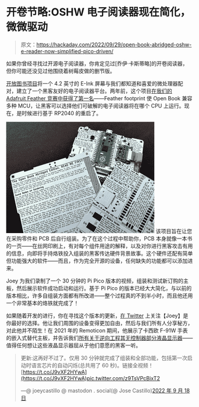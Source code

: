 # 开卷节略:OSHW 电子阅读器现在简化，微微驱动

> 原文：<https://hackaday.com/2022/09/29/open-book-abridged-oshw-e-reader-now-simplified-pico-driven/>

如果你曾经寻找过开源电子阅读器，你肯定见过[乔伊·卡斯蒂略]的开卷阅读器，但你可能还没见过他围绕着树莓皮做的删节版。

[开放图书项目](https://hackaday.com/2019/10/31/building-an-open-hardware-ebook-reader/)将一个 4.2 英寸的 E-Ink 屏幕与我们都知道和喜爱的微处理器配对，建立了一个黑客友好的电子阅读器平台。两年前，这个项目[在我们的 Adafruit Feather 竞赛中获得了第一名](https://hackaday.com/2020/01/22/winners-of-the-take-flight-with-feather-contest/)——Feather footprint 使 Open Book 兼容多种 MCU，让黑客可以选择他们可破解的电子阅读器将在哪个 CPU 上运行。现在，是时候进行基于 RP2040 的重启了。

[![three PCBs being shown - one soldered-together version with a Pico on it, and two upopulated PCBs, showing front and back, on the populated PCB, you can see the Raspberry Pi Pico and other components soldered on. On the unpopulated PCBs, you can see there's a lot of text helping you understand and assemble this e-reader.](img/c93466afed5d72c63dd9c460d7b70b71.png)](https://hackaday.com/wp-content/uploads/2022/09/hadimg_openbook_pico_pic2.jpeg) 该项目旨在让您在采购零件和 PCB 后自行组装。为了在这个过程中帮助你，PCB 本身就像一本书的一页——在丝网印刷上，有对每个组件用途的解释，以及对你进行黑客攻击有用的信息，向即将手持烙铁投入组装的黑客传达硬件背景故事。这个硬件还配有简单但功能强大的软件——而且，作为完全开源的设备，任何缺失的功能都可以添加进来。

Joey 为我们录制了一个 30 分钟的 Pi Pico 版本的视频，组装和测试新订购的主板，然后展示软件成功启动和运行。基于 Pi Pico 的版本已经大大简化，与以前的版本相比，许多自组装方面都有所改进——整个过程真的不到半小时，而且他还用一个非常基本的烙铁就完成了！

如果随着开发的进行，你在寻找这个版本的更新，[在 Twitter](https://twitter.com/josecastillo/) 上关注【Joey】是你最好的选择。他让我们周围的设备变得更加自由，然后与我们所有人分享秘方，对此他并不陌生！在 2021 年的 Remoticon 期间，他展示了卡西欧 F-91W 手表的嵌入式替代主板，并告诉我们[所有关于逆向工程其无控制器部分液晶显示器](https://hackaday.com/2022/02/24/remoticon-2021-joey-castillo-teaches-old-lcds-new-tricks/)——值得任何想让这些液晶显示器屈从于他们意愿的黑客一听。

> 更新:这再好不过了。仅用 30 分钟就完成了组装和全部功能，包括第一次启动时语言芯片的自动闪烁(总共用了 60 秒)。链接全视频！[https://t.co/J9vXF2HYwA](https://t.co/J9vXF2HYwA)pic.twitter.com/z9TsVPcBixT2
> 
> —@ joeycastillo @ mastodon . social(@ Jose Castillo)[2022 年 9 月 18 日](https://twitter.com/josecastillo/status/1571350075208790019?ref_src=twsrc%5Etfw)